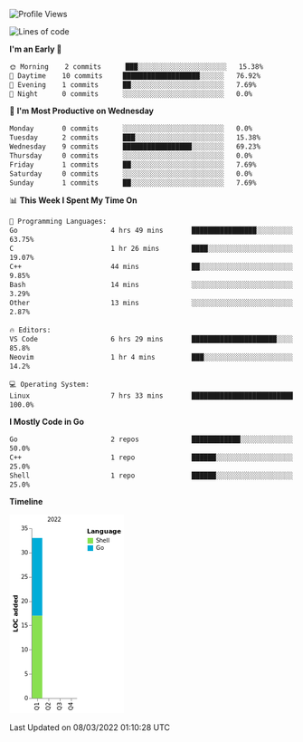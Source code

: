 <!--START_SECTION:waka-->
![Profile Views](http://img.shields.io/badge/Profile%20Views-8-blue)

![Lines of code](https://img.shields.io/badge/From%20Hello%20World%20I%27ve%20Written-33%20lines%20of%20code-blue)

**I'm an Early 🐤** 

```text
🌞 Morning    2 commits      ███░░░░░░░░░░░░░░░░░░░░░░   15.38% 
🌆 Daytime    10 commits     ███████████████████░░░░░░   76.92% 
🌃 Evening    1 commits      ██░░░░░░░░░░░░░░░░░░░░░░░   7.69% 
🌙 Night      0 commits      ░░░░░░░░░░░░░░░░░░░░░░░░░   0.0%

```
📅 **I'm Most Productive on Wednesday** 

```text
Monday       0 commits      ░░░░░░░░░░░░░░░░░░░░░░░░░   0.0% 
Tuesday      2 commits      ███░░░░░░░░░░░░░░░░░░░░░░   15.38% 
Wednesday    9 commits      █████████████████░░░░░░░░   69.23% 
Thursday     0 commits      ░░░░░░░░░░░░░░░░░░░░░░░░░   0.0% 
Friday       1 commits      ██░░░░░░░░░░░░░░░░░░░░░░░   7.69% 
Saturday     0 commits      ░░░░░░░░░░░░░░░░░░░░░░░░░   0.0% 
Sunday       1 commits      ██░░░░░░░░░░░░░░░░░░░░░░░   7.69%

```


📊 **This Week I Spent My Time On** 

```text
💬 Programming Languages: 
Go                       4 hrs 49 mins       ████████████████░░░░░░░░░   63.75% 
C                        1 hr 26 mins        ████░░░░░░░░░░░░░░░░░░░░░   19.07% 
C++                      44 mins             ██░░░░░░░░░░░░░░░░░░░░░░░   9.85% 
Bash                     14 mins             ░░░░░░░░░░░░░░░░░░░░░░░░░   3.29% 
Other                    13 mins             ░░░░░░░░░░░░░░░░░░░░░░░░░   2.87%

🔥 Editors: 
VS Code                  6 hrs 29 mins       █████████████████████░░░░   85.8% 
Neovim                   1 hr 4 mins         ███░░░░░░░░░░░░░░░░░░░░░░   14.2%

💻 Operating System: 
Linux                    7 hrs 33 mins       █████████████████████████   100.0%

```

**I Mostly Code in Go** 

```text
Go                       2 repos             ████████████░░░░░░░░░░░░░   50.0% 
C++                      1 repo              ██████░░░░░░░░░░░░░░░░░░░   25.0% 
Shell                    1 repo              ██████░░░░░░░░░░░░░░░░░░░   25.0%

```


**Timeline**

![Chart not found](https://raw.githubusercontent.com/zhaoalpha/zhaoalpha/master/charts/bar_graph.png) 


 Last Updated on 08/03/2022 01:10:28 UTC
<!--END_SECTION:waka-->
